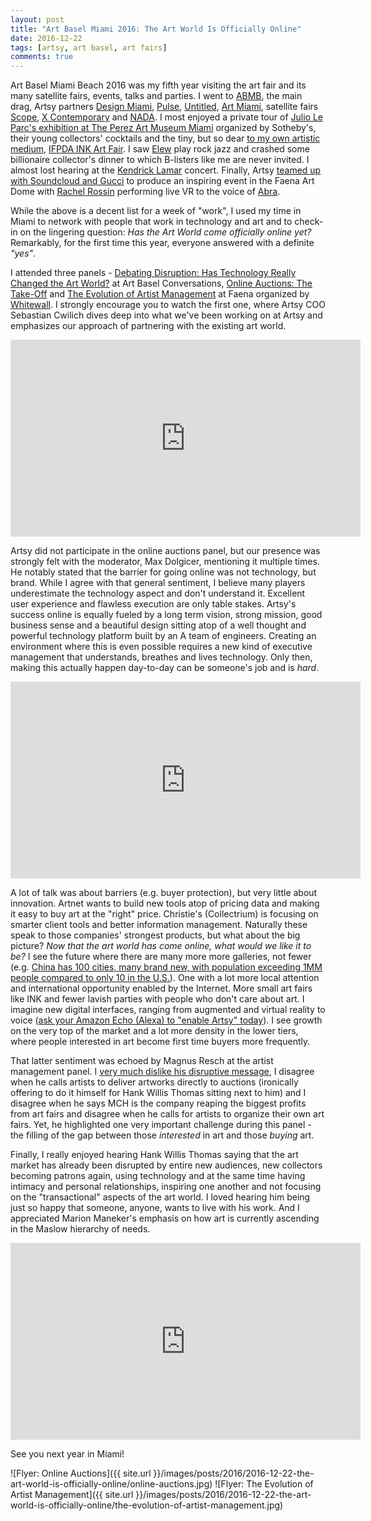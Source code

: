 ```yaml
---
layout: post
title: "Art Basel Miami 2016: The Art World Is Officially Online"
date: 2016-12-22
tags: [artsy, art basel, art fairs]
comments: true
---
```

Art Basel Miami Beach 2016 was my fifth year visiting the art fair and its many satellite fairs, events, talks and parties. I went to [ABMB](https://www.artsy.net/art-basel-in-miami-beach-2016), the main drag, Artsy partners [Design Miami](https://www.artsy.net/design-miami-2016), [Pulse](https://www.artsy.net/pulse-miami-beach-2016), [Untitled](https://www.artsy.net/untitled-miami-beach-2016), [Art Miami](https://www.artsy.net/art-miami-2016), satellite fairs [Scope](https://scope-art.com), [X Contemporary](http://xcontemporaryart.com) and [NADA](https://www.newartdealers.org/fairs/2016/miami-beach). I most enjoyed a private tour of [Julio Le Parc's exhibition at The Perez Art Museum Miami](http://www.pamm.org/julioleparc) organized by Sotheby's, their young collectors' cocktails and the tiny, but so dear [to my own artistic medium](http://art.dblock.org), [IFPDA INK Art Fair](http://www.inkartfair.com). I saw [Elew](http://elewrockjazz.com) play rock jazz and crashed some billionaire collector's dinner to which B-listers like me are never invited. I almost lost hearing at the [Kendrick Lamar](https://www.timeout.com/miami/blog/how-to-score-tickets-to-kendrick-lamars-art-basel-miami-2016-concert-112816) concert. Finally, Artsy [teamed up with Soundcloud and Gucci](http://observer.com/2016/12/artsy-gucci-and-soundcloud-team-up-for-a-trippy-night-at-the-faena-dome) to produce an inspiring event in the Faena Art Dome with [Rachel Rossin](https://www.artsy.net/artist/rachel-rossin) performing live VR to the voice of [Abra](https://www.facebook.com/darkwaveduchess).

While the above is a decent list for a week of "work", I used my time in Miami to network with people that work in technology and art and to check-in on the lingering question: _Has the Art World come officially online yet?_ Remarkably, for the first time this year, everyone answered with a definite _"yes"_.

I attended three panels - [Debating Disruption: Has Technology Really Changed the Art World?](https://www.youtube.com/watch?v=2yOcEYZzeTo&list=PLaQumXw0FTLfeMq2JIWr_V6FfiKRHE0L8&index=24) at Art Basel Conversations, [Online Auctions: The Take-Off](https://www.youtube.com/watch?v=f6eKEksBYyU) and [The Evolution of Artist Management](https://www.youtube.com/watch?v=bn84r5Px0-U) at Faena organized by [Whitewall](http://www.whitewall.art). I strongly encourage you to watch the first one, where Artsy COO Sebastian Cwilich dives deep into what we've been working on at Artsy and emphasizes our approach of partnering with the existing art world.

<iframe width="560" height="315" src="https://www.youtube.com/embed/2yOcEYZzeTo?list=PLaQumXw0FTLfeMq2JIWr_V6FfiKRHE0L8" frameborder="0" allowfullscreen></iframe><br>

Artsy did not participate in the online auctions panel, but our presence was strongly felt with the moderator, Max Dolgicer, mentioning it multiple times. He notably stated that the barrier for going online was not technology, but brand. While I agree with that general sentiment, I believe many players underestimate the technology aspect and don't understand it. Excellent user experience and flawless execution are only table stakes. Artsy's success online is equally fueled by a long term vision, strong mission, good business sense and a beautiful design sitting atop of a well thought and powerful technology platform built by an A team of engineers. Creating an environment where this is even possible requires a new kind of executive management that understands, breathes and lives technology. Only then, making this actually happen day-to-day can be someone's job and is _hard_.

<iframe width="560" height="315" src="https://www.youtube.com/embed/f6eKEksBYyU" frameborder="0" allowfullscreen></iframe><br>

A lot of talk was about barriers (e.g. buyer protection), but very little about innovation. Artnet wants to build new tools atop of pricing data and making it easy to buy art at the "right" price. Christie's (Collectrium) is focusing on smarter client tools and better information management. Naturally these speak to those companies' strongest products, but what about the big picture? _Now that the art world has come online, what would we like it to be?_ I see the future where there are many more more galleries, not fewer (e.g. [China has 100 cities, many brand new, with population exceeding 1MM people compared to only 10 in the U.S.](https://www.weforum.org/agenda/2016/06/china-cities-growing-numbers-are-stunning/)). One with a lot more local attention and international opportunity enabled by the Internet. More small art fairs like INK and fewer lavish parties with people who don't care about art. I imagine new digital interfaces, ranging from augmented and virtual reality to voice ([ask your Amazon Echo (Alexa) to "enable Artsy" today](http://artsy.github.io/blog/2016/11/30/bringing-artsy-to-amazon-echo-alexa/)). I see growth on the very top of the market and a lot more density in the lower tiers, where people interested in art become first time buyers more frequently.

That latter sentiment was echoed by Magnus Resch at the artist management panel. I [very much dislike his disruptive message](https://code.dblock.org/2016/08/12/democratizing-the-art-world-without-pitchforks.html), I disagree when he calls artists to deliver artworks directly to auctions (ironically offering to do it himself for Hank Willis Thomas sitting next to him) and I disagree when he says MCH is the company reaping the biggest profits from art fairs and disagree when he calls for artists to organize their own art fairs. Yet, he highlighted one very important challenge during this panel - the filling of the gap between those _interested_ in art and those _buying_ art.

Finally, I really enjoyed hearing Hank Willis Thomas saying that the art market has already been disrupted by entire new audiences, new collectors becoming patrons again, using technology and at the same time having intimacy and personal relationships, inspiring one another and not focusing on the "transactional" aspects of the art world. I loved hearing him being just so happy that someone, anyone, wants to live with his work. And I appreciated Marion Maneker's emphasis on how art is currently ascending in the Maslow hierarchy of needs.

<iframe width="560" height="315" src="https://www.youtube.com/embed/bn84r5Px0-U" frameborder="0" allowfullscreen></iframe><br>

See you next year in Miami!

![Flyer: Online Auctions]({{ site.url }}/images/posts/2016/2016-12-22-the-art-world-is-officially-online/online-auctions.jpg) ![Flyer: The Evolution of Artist Management]({{ site.url }}/images/posts/2016/2016-12-22-the-art-world-is-officially-online/the-evolution-of-artist-management.jpg)

